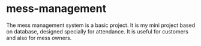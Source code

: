 # mess-management
The mess management system is a basic project. It is my mini project based on database, designed specially for attendance. It is useful for customers and also for mess owners.
